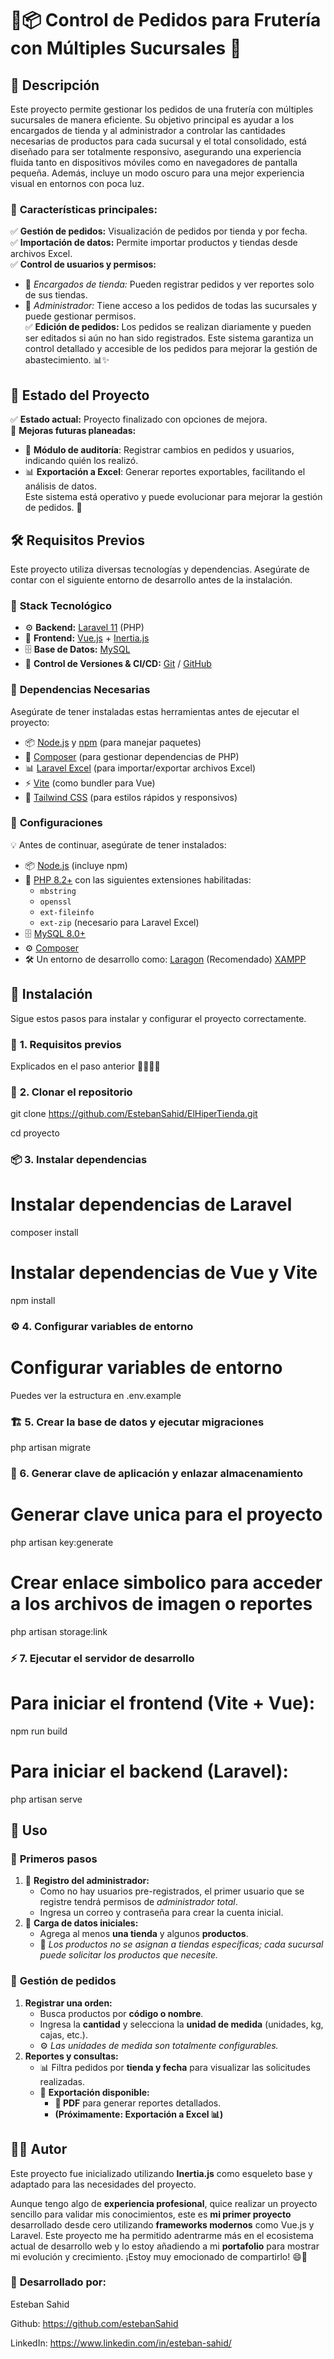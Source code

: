# 🍏📦 Control de Pedidos para Frutería con Múltiples Sucursales 🏪  


## 📖 Descripción  
Este proyecto permite gestionar los pedidos de una frutería con múltiples sucursales de manera eficiente. Su objetivo principal es ayudar a los encargados de tienda y al administrador a controlar las cantidades necesarias de productos para cada sucursal y el total consolidado, está diseñado para ser totalmente responsivo, asegurando una experiencia fluida tanto en dispositivos móviles como en navegadores de pantalla pequeña. Además, incluye un modo oscuro para una mejor experiencia visual en entornos con poca luz.
### 🔹 **Características principales:**  
✅ **Gestión de pedidos:** Visualización de pedidos por tienda y por fecha.  
✅ **Importación de datos:** Permite importar productos y tiendas desde archivos Excel.  
✅ **Control de usuarios y permisos:** 
   - 📌 *Encargados de tienda:* Pueden registrar pedidos y ver reportes solo de sus tiendas.  
   - 🔑 *Administrador:* Tiene acceso a los pedidos de todas las sucursales y puede gestionar permisos.  
✅ **Edición de pedidos:** Los pedidos se realizan diariamente y pueden ser editados si aún no han sido registrados. 
Este sistema garantiza un control detallado y accesible de los pedidos para mejorar la gestión de abastecimiento. 📊✨  


## 🚀 Estado del Proyecto  
✅ **Estado actual:** Proyecto finalizado con opciones de mejora.  
🔄 **Mejoras futuras planeadas:**  
   - 📝 **Módulo de auditoría**: Registrar cambios en pedidos y usuarios, indicando quién los realizó.  
   - 📊 **Exportación a Excel**: Generar reportes exportables, facilitando el análisis de datos.  
Este sistema está operativo y puede evolucionar para mejorar la gestión de pedidos. 🚀  

## 🛠 Requisitos Previos  
Este proyecto utiliza diversas tecnologías y dependencias. Asegúrate de contar con el siguiente entorno de desarrollo antes de la instalación.

### 🔹 **Stack Tecnológico**  
- ⚙️ **Backend:** 
    [Laravel 11](https://laravel.com/) (PHP)
- 🎨 **Frontend:** 
    [Vue.js](https://vuejs.org/) + [Inertia.js](https://inertiajs.com/)  
- 🗄 **Base de Datos:** 
    [MySQL](https://www.mysql.com/)  
- 🚀 **Control de Versiones & CI/CD:** 
    [Git](https://git-scm.com/) / [GitHub](https://github.com/)  

### 🔹 **Dependencias Necesarias**  
Asegúrate de tener instaladas estas herramientas antes de ejecutar el proyecto:  
- 📦 [Node.js](https://nodejs.org/) y [npm](https://www.npmjs.com/) (para manejar paquetes)  
- 📜 [Composer](https://getcomposer.org/) (para gestionar dependencias de PHP)  
- 📊 [Laravel Excel](https://laravel-excel.com/) (para importar/exportar archivos Excel)  
- ⚡ [Vite](https://vitejs.dev/) (como bundler para Vue)  
- 🎨 [Tailwind CSS](https://tailwindcss.com/) (para estilos rápidos y responsivos)  

### 🔹 **Configuraciones**  
💡 Antes de continuar, asegúrate de tener instalados:  
- 📦 [Node.js](https://nodejs.org/) (incluye npm)  
- 🐘 [PHP 8.2+](https://www.php.net/) con las siguientes extensiones habilitadas:  
  - `mbstring`
  - `openssl`
  - `ext-fileinfo`
  - `ext-zip` (necesario para Laravel Excel)  
- 🗄 [MySQL 8.0+](https://www.mysql.com/)  
- ⚙️ [Composer](https://getcomposer.org/)  
- 🛠 Un entorno de desarrollo como:
    [Laragon](https://laragon.org/) (Recomendado)
    [XAMPP](https://www.apachefriends.org/)


## 🔧 Instalación  
Sigue estos pasos para instalar y configurar el proyecto correctamente.  
### 📌 **1. Requisitos previos**  
Explicados en el paso anterior ☝🏼️☝🏼️

### 🚀 **2. Clonar el repositorio**  
git clone https://github.com/EstebanSahid/ElHiperTienda.git

cd proyecto

### 📦 3. Instalar dependencias
# Instalar dependencias de Laravel
composer install  

# Instalar dependencias de Vue y Vite
npm install

### ⚙️ 4. Configurar variables de entorno
# Configurar variables de entorno
Puedes ver la estructura en .env.example

### 🏗 5. Crear la base de datos y ejecutar migraciones
php artisan migrate

### 🔑 6. Generar clave de aplicación y enlazar almacenamiento
# Generar clave unica para el proyecto
php artisan key:generate

# Crear enlace simbolico para acceder a los archivos de imagen o reportes
php artisan storage:link

### ⚡ 7. Ejecutar el servidor de desarrollo
# Para iniciar el frontend (Vite + Vue):
npm run build

# Para iniciar el backend (Laravel):
php artisan serve


## 📝 Uso  
### 🏁 **Primeros pasos**  
1. 📌 **Registro del administrador:**  
   - Como no hay usuarios pre-registrados, el primer usuario que se registre tendrá permisos de *administrador total*.  
   - Ingresa un correo y contraseña para crear la cuenta inicial.  
2. 🏪 **Carga de datos iniciales:**  
   - Agrega al menos **una tienda** y algunos **productos**.  
   - 📌 *Los productos no se asignan a tiendas específicas; cada sucursal puede solicitar los productos que necesite.*  

### 🛒 **Gestión de pedidos**  
1. **Registrar una orden:**  
   - Busca productos por **código o nombre**.  
   - Ingresa la **cantidad** y selecciona la **unidad de medida** (unidades, kg, cajas, etc.).  
   - ⚙️ *Las unidades de medida son totalmente configurables.*  
2. **Reportes y consultas:**  
   - 📊 Filtra pedidos por **tienda y fecha** para visualizar las solicitudes realizadas.  
   - 📄 **Exportación disponible:**  
     - **📌 PDF** para generar reportes detallados.  
     - **(Próximamente: Exportación a Excel 📊)**  


## 👨‍💻 Autor  
Este proyecto fue inicializado utilizando **Inertia.js** como esqueleto base y adaptado para las necesidades del proyecto.  

Aunque tengo algo de **experiencia profesional**, quice realizar un proyecto sencillo para validar mis conocimientos, este es **mi primer proyecto** desarrollado desde cero utilizando **frameworks modernos** como Vue.js y Laravel. Este proyecto me ha permitido adentrarme más en el ecosistema actual de desarrollo web y lo estoy añadiendo a mi **portafolio** para mostrar mi evolución y crecimiento. ¡Estoy muy emocionado de compartirlo! 😄🚀

### 🔹 **Desarrollado por:**  
Esteban Sahid

Github: https://github.com/estebanSahid

LinkedIn: https://www.linkedin.com/in/esteban-sahid/
